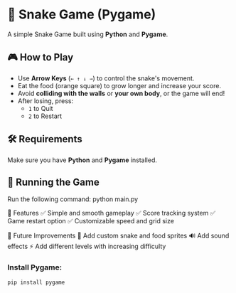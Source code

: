 # 🐍 Snake Game (Pygame)

A simple Snake Game built using **Python** and **Pygame**.

## 🎮 How to Play
- Use **Arrow Keys** (`← ↑ ↓ →`) to control the snake's movement.
- Eat the food (orange square) to grow longer and increase your score.
- Avoid **colliding with the walls** or **your own body**, or the game will end!
- After losing, press:
  - `1` to Quit
  - `2` to Restart

## 🛠 Requirements
Make sure you have **Python** and **Pygame** installed.


## 🚀 Running the Game
Run the following command:
python main.py

🔧 Features
✅ Simple and smooth gameplay
✅ Score tracking system
✅ Game restart option
✅ Customizable speed and grid size

📌 Future Improvements
🎨 Add custom snake and food sprites
🔊 Add sound effects
⚡ Add different levels with increasing difficulty

### Install Pygame:
```bash
pip install pygame


